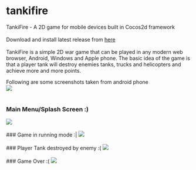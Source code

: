 # tankifire
TankiFire - A 2D game for mobile devices built in Cocos2d framework
<br/><br/>Download and install latest release from <a href="https://github.com/hishamjaved/tankifire/tree/master/release"> here </a> 
<br/><br/>TankiFire is a simple 2D war game that can be played in any modern web browser, Android, Windows and Apple phone. 
The basic idea of the game is that a player tank will destroy enemies tanks, trucks and helicopters and achieve more and more points.

Following are some screenshots taken from android phone
<br/>
<img src="https://github.com/hishamjaved/tankifire/raw/master/screenshots/Screenshot_Android_Phone.png"/>
<br/>
<br/>
### Main Menu/Splash Screen :)
<img src="https://github.com/hishamjaved/tankifire/raw/master/screenshots/Screenshot_Splash_Screen.png"/>
<br/>
<br/>
### Game in running mode :|
<img src="https://github.com/hishamjaved/tankifire/raw/master/screenshots/Screenshot_GameOn.png"/>
<br/>
<br/>
### Player Tank destroyed by enemy :(
<img src="https://github.com/hishamjaved/tankifire/raw/master/screenshots/Screenshot_PlayerFire.png"/>
<br/>
<br/>
### Game Over :(
<img src="https://github.com/hishamjaved/tankifire/raw/master/screenshots/Screenshot_GameOver.png"/>
